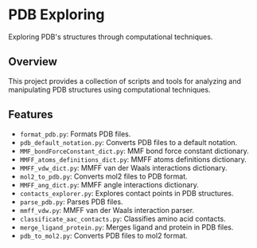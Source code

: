 # PDB Exploring

Exploring PDB's structures through computational techniques.

## Overview

This project provides a collection of scripts and tools for analyzing and manipulating PDB structures using computational techniques.

## Features

- `format_pdb.py`: Formats PDB files.
- `pdb_default_notation.py`: Converts PDB files to a default notation.
- `MMF_bondForceConstant_dict.py`: MMF bond force constant dictionary.
- `MMFF_atoms_definitions_dict.py`: MMFF atoms definitions dictionary.
- `MMFF_vdw_dict.py`: MMFF van der Waals interactions dictionary.
- `mol2_to_pdb.py`: Converts mol2 files to PDB format.
- `MMFF_ang_dict.py`: MMFF angle interactions dictionary.
- `contacts_explorer.py`: Explores contact points in PDB structures.
- `parse_pdb.py`: Parses PDB files.
- `mmff_vdw.py`: MMFF van der Waals interaction parser.
- `classificate_aac_contacts.py`: Classifies amino acid contacts.
- `merge_ligand_protein.py`: Merges ligand and protein in PDB files.
- `pdb_to_mol2.py`: Converts PDB files to mol2 format.

